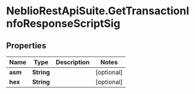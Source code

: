# NeblioRestApiSuite.GetTransactionInfoResponseScriptSig

## Properties
Name | Type | Description | Notes
------------ | ------------- | ------------- | -------------
**asm** | **String** |  | [optional] 
**hex** | **String** |  | [optional] 


